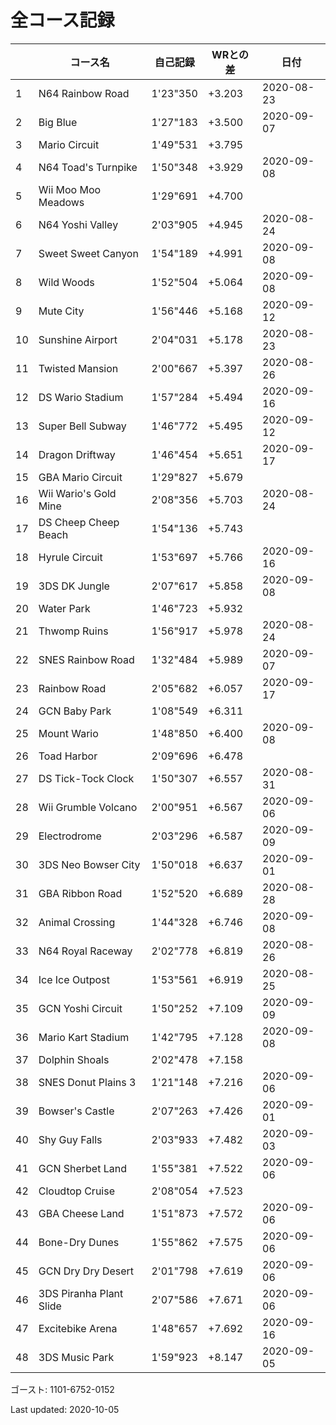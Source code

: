 # 全コース記録

||コース名|自己記録|WRとの差|日付
|--|--|--|--|--|
|1|N64 Rainbow Road|1'23"350|+3.203|2020-08-23|
|2|Big Blue|1'27"183|+3.500|2020-09-07|
|3|Mario Circuit|1'49"531|+3.795||
|4|N64 Toad's Turnpike|1'50"348|+3.929|2020-09-08|
|5|Wii Moo Moo Meadows|1'29"691|+4.700||
|6|N64 Yoshi Valley|2'03"905|+4.945|2020-08-24|
|7|Sweet Sweet Canyon|1'54"189|+4.991|2020-09-08|
|8|Wild Woods|1'52"504|+5.064|2020-09-08|
|9|Mute City|1'56"446|+5.168|2020-09-12|
|10|Sunshine Airport|2'04"031|+5.178|2020-08-23|
|11|Twisted Mansion|2'00"667|+5.397|2020-08-26|
|12|DS Wario Stadium|1'57"284|+5.494|2020-09-16|
|13|Super Bell Subway|1'46"772|+5.495|2020-09-12|
|14|Dragon Driftway|1'46"454|+5.651|2020-09-17|
|15|GBA Mario Circuit|1'29"827|+5.679||
|16|Wii Wario's Gold Mine|2'08"356|+5.703|2020-08-24|
|17|DS Cheep Cheep Beach|1'54"136|+5.743||
|18|Hyrule Circuit|1'53"697|+5.766|2020-09-16|
|19|3DS DK Jungle|2'07"617|+5.858|2020-09-08|
|20|Water Park|1'46"723|+5.932||
|21|Thwomp Ruins|1'56"917|+5.978|2020-08-24|
|22|SNES Rainbow Road|1'32"484|+5.989|2020-09-07|
|23|Rainbow Road|2'05"682|+6.057|2020-09-17|
|24|GCN Baby Park|1'08"549|+6.311||
|25|Mount Wario|1'48"850|+6.400|2020-09-08|
|26|Toad Harbor|2'09"696|+6.478||
|27|DS Tick-Tock Clock|1'50"307|+6.557|2020-08-31|
|28|Wii Grumble Volcano|2'00"951|+6.567|2020-09-06|
|29|Electrodrome|2'03"296|+6.587|2020-09-09|
|30|3DS Neo Bowser City|1'50"018|+6.637|2020-09-01|
|31|GBA Ribbon Road|1'52"520|+6.689|2020-08-28|
|32|Animal Crossing|1'44"328|+6.746|2020-09-08|
|33|N64 Royal Raceway|2'02"778|+6.819|2020-08-26|
|34|Ice Ice Outpost|1'53"561|+6.919|2020-08-25|
|35|GCN Yoshi Circuit|1'50"252|+7.109|2020-09-09|
|36|Mario Kart Stadium|1'42"795|+7.128|2020-09-08|
|37|Dolphin Shoals|2'02"478|+7.158||
|38|SNES Donut Plains 3|1'21"148|+7.216|2020-09-06|
|39|Bowser's Castle|2'07"263|+7.426|2020-09-01|
|40|Shy Guy Falls|2'03"933|+7.482|2020-09-03|
|41|GCN Sherbet Land|1'55"381|+7.522|2020-09-06|
|42|Cloudtop Cruise|2'08"054|+7.523||
|43|GBA Cheese Land|1'51"873|+7.572|2020-09-06|
|44|Bone-Dry Dunes|1'55"862|+7.575|2020-09-06|
|45|GCN Dry Dry Desert|2'01"798|+7.619|2020-09-06|
|46|3DS Piranha Plant Slide|2'07"586|+7.671|2020-09-06|
|47|Excitebike Arena|1'48"657|+7.692|2020-09-16|
|48|3DS Music Park|1'59"923|+8.147|2020-09-05|

ゴースト: 1101-6752-0152

Last updated: 2020-10-05
